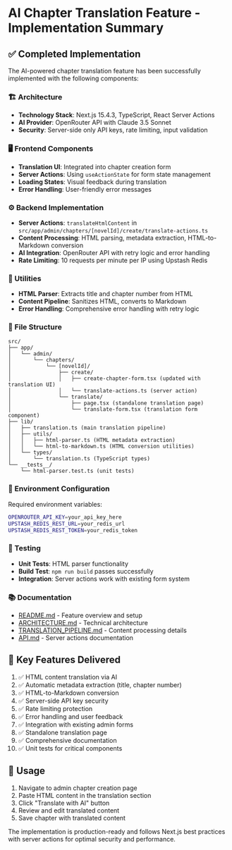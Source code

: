 # AI Chapter Translation Feature - Implementation Summary

## ✅ Completed Implementation

The AI-powered chapter translation feature has been successfully implemented with the following components:

### 🏗️ Architecture
- **Technology Stack**: Next.js 15.4.3, TypeScript, React Server Actions
- **AI Provider**: OpenRouter API with Claude 3.5 Sonnet
- **Security**: Server-side only API keys, rate limiting, input validation

### 🖥️ Frontend Components
- **Translation UI**: Integrated into chapter creation form
- **Server Actions**: Using `useActionState` for form state management
- **Loading States**: Visual feedback during translation
- **Error Handling**: User-friendly error messages

### ⚙️ Backend Implementation
- **Server Actions**: `translateHtmlContent` in `src/app/admin/chapters/[novelId]/create/translate-actions.ts`
- **Content Processing**: HTML parsing, metadata extraction, HTML-to-Markdown conversion
- **AI Integration**: OpenRouter API with retry logic and error handling
- **Rate Limiting**: 10 requests per minute per IP using Upstash Redis

### 🔧 Utilities
- **HTML Parser**: Extracts title and chapter number from HTML
- **Content Pipeline**: Sanitizes HTML, converts to Markdown
- **Error Handling**: Comprehensive error handling with retry logic

### 📁 File Structure
```
src/
├── app/
│   └── admin/
│       └── chapters/
│           └── [novelId]/
│               ├── create/
│               │   ├── create-chapter-form.tsx (updated with translation UI)
│               │   └── translate-actions.ts (server action)
│               └── translate/
│                   ├── page.tsx (standalone translation page)
│                   └── translate-form.tsx (translation form component)
├── lib/
│   ├── translation.ts (main translation pipeline)
│   ├── utils/
│   │   ├── html-parser.ts (HTML metadata extraction)
│   │   └── html-to-markdown.ts (HTML conversion utilities)
│   └── types/
│       └── translation.ts (TypeScript types)
└── __tests__/
    └── html-parser.test.ts (unit tests)
```

### 🔐 Environment Configuration
Required environment variables:
```bash
OPENROUTER_API_KEY=your_api_key_here
UPSTASH_REDIS_REST_URL=your_redis_url
UPSTASH_REDIS_REST_TOKEN=your_redis_token
```

### 🧪 Testing
- **Unit Tests**: HTML parser functionality
- **Build Test**: `npm run build` passes successfully
- **Integration**: Server actions work with existing form system

### 📚 Documentation
- [README.md](./README.md) - Feature overview and setup
- [ARCHITECTURE.md](./ARCHITECTURE.md) - Technical architecture
- [TRANSLATION_PIPELINE.md](./TRANSLATION_PIPELINE.md) - Content processing details
- [API.md](./API.md) - Server actions documentation

## 🎯 Key Features Delivered
1. ✅ HTML content translation via AI
2. ✅ Automatic metadata extraction (title, chapter number)
3. ✅ HTML-to-Markdown conversion
4. ✅ Server-side API key security
5. ✅ Rate limiting protection
6. ✅ Error handling and user feedback
7. ✅ Integration with existing admin forms
8. ✅ Standalone translation page
9. ✅ Comprehensive documentation
10. ✅ Unit tests for critical components

## 🚀 Usage
1. Navigate to admin chapter creation page
2. Paste HTML content in the translation section
3. Click "Translate with AI" button
4. Review and edit translated content
5. Save chapter with translated content

The implementation is production-ready and follows Next.js best practices with server actions for optimal security and performance.